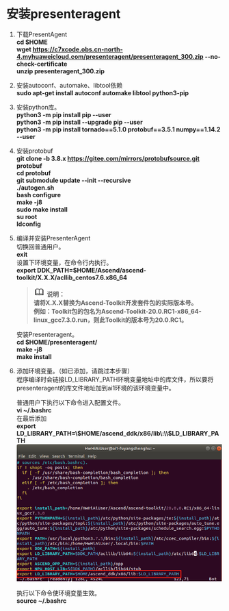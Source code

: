 # 安装presenteragent<a name="ZH-CN_TOPIC_0228768065"></a>
1.  下载PresentAgent  
    **cd $HOME**  
    **wget https://c7xcode.obs.cn-north-4.myhuaweicloud.com/presenteragent/presenteragent_300.zip --no-check-certificate**  
    **unzip presenteragent_300.zip** 
2.  安装autoconf、automake、libtool依赖  
    **sudo apt-get install autoconf automake libtool python3-pip**
3.  安装python库。  
    **python3 -m pip install pip --user**  
    **python3 -m pip install --upgrade pip --user**    
    **python3 -m pip install tornado==5.1.0 protobuf==3.5.1 numpy==1.14.2 --user** 
4.  安装protobuf  
    **git clone -b 3.8.x https://gitee.com/mirrors/protobufsource.git protobuf**  
    **cd protobuf**  
    **git submodule update --init --recursive**  
    **./autogen.sh**  
    **bash configure**  
    **make -j8**  
    **sudo make install**   
    **su root**  
    **ldconfig**
5.  编译并安装PresenterAgent  
    切换回普通用户。  
    **exit**   
    设置下环境变量，在命令行内执行。  
    **export DDK_PATH=$HOME/Ascend/ascend-toolkit/X.X.X/acllib_centos7.6.x86_64**   
    >![](public_sys-resources/icon-note.gif) **说明：**  
        **请将X.X.X替换为Ascend-Toolkit开发套件包的实际版本号。  
        例如：Toolkit包的包名为Ascend-Toolkit-20.0.RC1-x86_64-linux_gcc7.3.0.run，则此Toolkit的版本号为20.0.RC1。**   

    安装Presenteragent。  
    **cd $HOME/presenteragent/**    
    **make -j8**   
    **make install** 
 
6.  添加环境变量。（如已添加，请跳过本步骤）  
    程序编译时会链接LD_LIBRARY_PATH环境变量地址中的库文件，所以要将presenteragent的库文件地址加到ai1环境的该环境变量中。  
   
    普通用户下执行以下命令进入配置文件。  
     **vi ~/.bashrc**   
    在最后添加  
    **export LD_LIBRARY_PATH=\\$HOME/ascend_ddk/x86/lib\:\\$LD_LIBRARY_PATH**
    ![](figures/bashrc.png "")   
    
    执行以下命令使环境变量生效。  
    **source ~/.bashrc**

